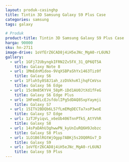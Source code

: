 ```yaml
---
layout: produk-casinghp
title: Tintin 3D Samsung Galaxy S9 Plus Case
categories: samsung
tags: galaxy

# Produk
product-title: Tintin 3D Samsung Galaxy S9 Plus Case
harga: 90000
sku: hn-2711
image-drive: 1oVfErZ6CAD8j4iH5eJNc_MgA0-rL6UNJ
gallery:
  - url: 1GFj72UbyngkIFRN2Zv5FX_31_QP6QT5A
    title: Galaxy Note 8
  - url: 1MmEdnM1doo-9VqXSBPaShYx1463Tiz0f
    title: Galaxy S6
  - url: 1Fluh5y0S8J1ah_zzDVkhvKljhqFCmVsx
    title: Galaxy S6 Edge
  - url: 15c0m85KYV4_58pM-iDd1AU0JtXd1fFeG
    title: Galaxy S6 Edge Plus
  - url: 1HFemELcEJsfdolIPg5dDAQ8SxpYaymji
    title: Galaxy S7
  - url: 15ITV2BDQb6L57fLmEMqDECTa7xoP3woE
    title: Galaxy S7 Edge
  - url: 1zTJFyiqvL_x6eUb406TnnPTkS_AtYVhR
    title: Galaxy S8
  - url: 14sPaDAhU3ghwwPN_kyUnIuRQ6H9Jobzc
    title: Galaxy S8 Plus
  - url: 1LO1B6lRGtWjOgpp7ABKj5s2OQ0RGv7_D
    title: Galaxy S9
  - url: 1oVfErZ6CAD8j4iH5eJNc_MgA0-rL6UNJ
    title: Galaxy S9 Plus
---
```


